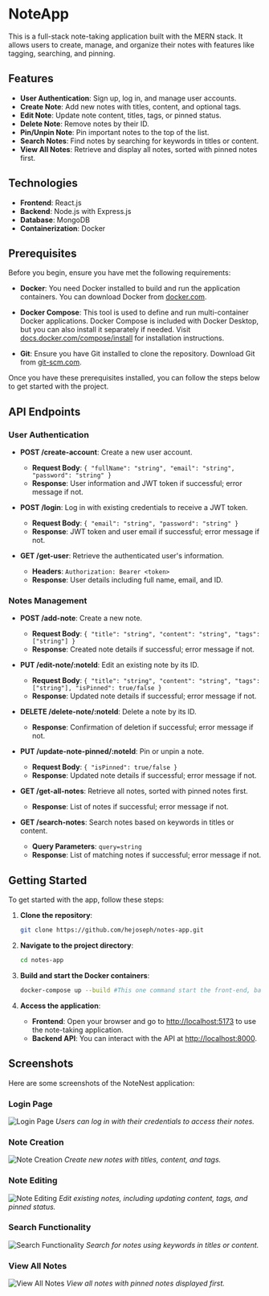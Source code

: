 # NoteApp

This is a full-stack note-taking application built with the MERN stack. It allows users to create, manage, and organize their notes with features like tagging, searching, and pinning.

## Features

- **User Authentication**: Sign up, log in, and manage user accounts.
- **Create Note**: Add new notes with titles, content, and optional tags.
- **Edit Note**: Update note content, titles, tags, or pinned status.
- **Delete Note**: Remove notes by their ID.
- **Pin/Unpin Note**: Pin important notes to the top of the list.
- **Search Notes**: Find notes by searching for keywords in titles or content.
- **View All Notes**: Retrieve and display all notes, sorted with pinned notes first.

## Technologies

- **Frontend**: React.js
- **Backend**: Node.js with Express.js
- **Database**: MongoDB
- **Containerization**: Docker

## Prerequisites

Before you begin, ensure you have met the following requirements:

- **Docker**: You need Docker installed to build and run the application containers. You can download Docker from [docker.com](https://www.docker.com/get-started).

- **Docker Compose**: This tool is used to define and run multi-container Docker applications. Docker Compose is included with Docker Desktop, but you can also install it separately if needed. Visit [docs.docker.com/compose/install](https://docs.docker.com/compose/install/) for installation instructions.

- **Git**: Ensure you have Git installed to clone the repository. Download Git from [git-scm.com](https://git-scm.com/).

Once you have these prerequisites installed, you can follow the steps below to get started with the project.


## API Endpoints

### User Authentication

- **POST /create-account**: Create a new user account.
  - **Request Body**: `{ "fullName": "string", "email": "string", "password": "string" }`
  - **Response**: User information and JWT token if successful; error message if not.

- **POST /login**: Log in with existing credentials to receive a JWT token.
  - **Request Body**: `{ "email": "string", "password": "string" }`
  - **Response**: JWT token and user email if successful; error message if not.

- **GET /get-user**: Retrieve the authenticated user's information.
  - **Headers**: `Authorization: Bearer <token>`
  - **Response**: User details including full name, email, and ID.

### Notes Management

- **POST /add-note**: Create a new note.
  - **Request Body**: `{ "title": "string", "content": "string", "tags": ["string"] }`
  - **Response**: Created note details if successful; error message if not.

- **PUT /edit-note/:noteId**: Edit an existing note by its ID.
  - **Request Body**: `{ "title": "string", "content": "string", "tags": ["string"], "isPinned": true/false }`
  - **Response**: Updated note details if successful; error message if not.

- **DELETE /delete-note/:noteId**: Delete a note by its ID.
  - **Response**: Confirmation of deletion if successful; error message if not.

- **PUT /update-note-pinned/:noteId**: Pin or unpin a note.
  - **Request Body**: `{ "isPinned": true/false }`
  - **Response**: Updated note details if successful; error message if not.

- **GET /get-all-notes**: Retrieve all notes, sorted with pinned notes first.
  - **Response**: List of notes if successful; error message if not.

- **GET /search-notes**: Search notes based on keywords in titles or content.
  - **Query Parameters**: `query=string`
  - **Response**: List of matching notes if successful; error message if not.


## Getting Started

To get started with the app, follow these steps:

1. **Clone the repository**:
    ```bash
    git clone https://github.com/hejoseph/notes-app.git
    ```

2. **Navigate to the project directory**:
    ```bash
    cd notes-app
    ```

3. **Build and start the Docker containers**:
    ```bash
    docker-compose up --build #This one command start the front-end, back-end, and the database all together
    ```

4. **Access the application**:
    - **Frontend**: Open your browser and go to [http://localhost:5173](http://localhost:5173) to use the note-taking application.
    - **Backend API**: You can interact with the API at [http://localhost:8000](http://localhost:8000).

## Screenshots

Here are some screenshots of the NoteNest application:

### Login Page
![Login Page](assets/images/login-page.png)
*Users can log in with their credentials to access their notes.*

### Note Creation
![Note Creation](assets/images/note-creation.png)
*Create new notes with titles, content, and tags.*

### Note Editing
![Note Editing](assets/images/note-editing.png)
*Edit existing notes, including updating content, tags, and pinned status.*

### Search Functionality
![Search Functionality](assets/images/search-functionality.png)
*Search for notes using keywords in titles or content.*

### View All Notes
![View All Notes](assets/images/view-all-notes.png)
*View all notes with pinned notes displayed first.*

